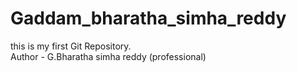 # Gaddam_bharatha_simha_reddy
this is my first  Git Repository.
<br>
Author - G.Bharatha simha reddy (professional)
